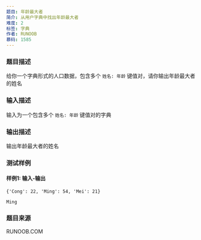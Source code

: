 ```yaml
---
题目: 年龄最大者
简介: 从用户字典中找出年龄最大者
难度: 2
标签: 字典
作者: RUNOOB
慕码: 1585
---
```


### 题目描述

给你一个字典形式的人口数据，包含多个 `姓名: 年龄` 键值对，请你输出年龄最大者的姓名

### 输入描述

输入为一个包含多个 `姓名: 年龄` 键值对的字典

### 输出描述

输出年龄最大者的姓名

### 测试样例

#### 样例1: 输入-输出

```
{'Cong': 22, 'Ming': 54, 'Mei': 21}
```

```
Ming
```

### 题目来源

RUNOOB.COM
